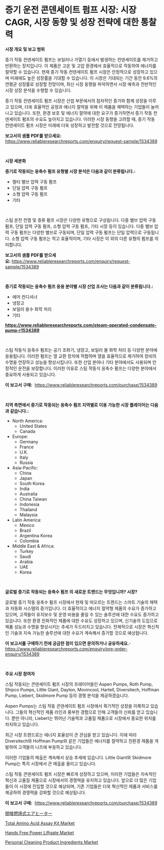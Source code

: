 <p><h1>증기 운전 콘덴세이트 펌프 시장: 시장 CAGR, 시장 동향 및 성장 전략에 대한 통찰력</h1></p><p><strong>시장 개요 및 보고 범위</strong></p>
<p><p>증기 작동 컨덴세이트 펌프는 보일러나 가열기 등에서 발생하는 컨덴세이트를 제거하고 반환하는 장치입니다. 이 제품은 고온 및 고압 환경에서 효율적으로 작동하여 에너지를 절약할 수 있습니다. 현재 증기 작동 컨덴세이트 펌프 시장은 안정적으로 성장하고 있으며 미래에도 높은 성장률을 기대할 수 있습니다. 이 시장은 기대되는 기간 동안 9.6%의 연평균 성장률로 성장할 전망이며, 최신 시장 동향을 파악하면서 시장 예측과 전반적인 시장 성장 분석을 수행할 수 있습니다.</p><p>증기 작동 컨덴세이트 펌프 시장은 산업 부문에서의 점차적인 증가와 함께 성장을 이루고 있으며, 더욱 효율적인 공정과 에너지 절약을 위해 이 제품을 채택하는 기업들이 늘어나고 있습니다. 또한, 환경 보호 및 에너지 절약에 대한 요구가 증가하면서 증기 작동 컨덴세이트 펌프의 수요도 높아지고 있습니다. 이러한 시장 동향을 고려할 때, 증기 작동 컨덴세이트 펌프 시장은 미래에 더욱 성장하고 발전할 것으로 전망됩니다.</p></p>
<p><strong>보고서의 샘플 PDF를 받으세요:</strong> <a href="https://www.reliableresearchreports.com/enquiry/request-sample/1534389">https://www.reliableresearchreports.com/enquiry/request-sample/1534389</a></p>
<p>&nbsp;</p>
<p><strong>시장 세분화</strong></p>
<p><strong>증기로 작동되는 응축수 펌프 유형별 시장 분석은 다음과 같이 분류됩니다.:</strong></p>
<p><ul><li>멀티 밸브 압력 구동 펌프</li><li>단일 압력 구동 펌프</li><li>소형 압력 구동 펌프</li><li>기타</li></ul></p>
<p>&nbsp;</p>
<p><p>스팀 운전 전열 및 증류 펌프 시장은 다양한 유형으로 구성됩니다. 다중 밸브 압력 구동 펌프, 단일 압력 구동 펌프, 소형 압력 구동 펌프, 기타 시장 등이 있습니다. 다중 밸브 압력 구동 펌프는 다양한 밸브로 구동되며, 단일 압력 구동 펌프는 단일 압력으로 구동됩니다. 소형 압력 구동 펌프는 작고 효율적이며, 기타 시장은 이 외의 다른 유형의 펌프를 의미합니다.</p></p>
<p><strong>보고서의 샘플 PDF를 받으세요:</strong>&nbsp;<a href="https://www.reliableresearchreports.com/enquiry/request-sample/1534389">https://www.reliableresearchreports.com/enquiry/request-sample/1534389</a></p>
<p>&nbsp;</p>
<p><strong> 증기로 작동되는 응축수 펌프 응용 분야별 시장 산업 조사는 다음과 같이 분류됩니다.:</strong></p>
<p><ul><li>에어 컨디셔너</li><li>냉장고</li><li>보일러 용수 화학 처리</li><li>기타</li></ul></p>
<p><strong><a href="https://www.reliableresearchreports.com/steam-operated-condensate-pump-r1534389">https://www.reliableresearchreports.com/steam-operated-condensate-pump-r1534389</a></strong></p>
<p>&nbsp;</p>
<p><p>스팀 작동식 응축수 펌프는 공기 조화기, 냉장고, 보일러 물 화학 처리 등 다양한 분야에 응용됩니다. 이러한 펌프는 열 교환 장치에 적합하며 열을 효율적으로 제거하여 장비의 수명을 연장하고 성능을 향상시킵니다. 또한 산업 분야나 기타 분야에서도 사용되며 안정적인 운전을 보장합니다. 이러한 이유로 스팀 작동식 응축수 펌프는 다양한 분야에서 중요하게 사용되고 있습니다.</p></p>
<p><strong>이 보고서 구매:</strong>&nbsp; <a href="https://www.reliableresearchreports.com/purchase/1534389">https://www.reliableresearchreports.com/purchase/1534389</a></p>
<p>&nbsp;</p>
<p><strong>지역 측면에서 증기로 작동되는 응축수 펌프 지역별로 이용 가능한 시장 플레이어는 다음과 같습니다.:</strong></p>
<p><ul>
    <li>
        North America:
        <ul>
            <li>United States</li>
            <li>Canada</li>
        </ul>
    </li>
    <li>
        Europe:
        <ul>
            <li>Germany</li>
            <li>France</li>
            <li>U.K.</li>
            <li>Italy</li>
            <li>Russia</li>
        </ul>
    </li>
    <li>
        Asia-Pacific:
        <ul>
            <li>China</li>
            <li>Japan</li>
            <li>South Korea</li>
            <li>India</li>
            <li>Australia</li>
            <li>China Taiwan</li>
            <li>Indonesia</li>
            <li>Thailand</li>
            <li>Malaysia</li>
        </ul>
    </li>
    <li>
        Latin America:
        <ul>
            <li>Mexico</li>
            <li>Brazil</li>
            <li>Argentina Korea</li>
            <li>Colombia</li>
        </ul>
    </li>
    <li>
        Middle East & Africa:
        <ul>
            <li>Turkey</li>
            <li>Saudi</li>
            <li>Arabia</li>
            <li>UAE</li>
            <li>Korea</li>
        </ul>
    </li>
    </ul></p>
<p>&nbsp;</p>
<p><strong>글로벌 증기로 작동되는 응축수 펌프 의 새로운 트렌드는 무엇입니까? 시장?</strong></p>
<p><p>글로벌 증기 작동 응축수 펌프 시장에서 현재 및 떠오르는 트렌드는 스마트 기술의 채택과 자동화 시스템의 증가입니다. 더 효율적이고 에너지 절약형 제품의 수요가 증가하고 있으며, 고객들이 유지보수 및 운영 비용을 줄일 수 있는 솔루션에 대한 수요도 증가하고 있습니다. 또한 환경 친화적인 제품에 대한 수요도 성장하고 있으며, 신기술의 도입으로 제품 성능과 수명을 향상시키는 추세가 두드러지고 있습니다. 전체적으로 시장은 혁신적인 기술과 지속 가능한 솔루션에 대한 수요가 계속해서 증가할 것으로 예상됩니다.</p></p>
<p><strong>이 보고서를 구매하기 전에 궁금한 점이 있으면 문의하거나 공유하세요.</strong>- <a href="https://www.reliableresearchreports.com/enquiry/pre-order-enquiry/1534389">https://www.reliableresearchreports.com/enquiry/pre-order-enquiry/1534389</a></p>
<p>&nbsp;</p>
<p><strong>주요 시장 참여자</strong></p>
<p><p>스팀 작동되는 콘덴세이트 펌프 시장의 프레이어들인 Aspen Pumps, Roth Pump, Shipco Pumps, Little Giant, Dayton, Movincool, Hartell, Diversitech, Hoffman Pump, Liebert, Skidmore Pump 등의 경쟁 분석을 제공하겠습니다. </p><p>Aspen Pumps는 스팀 작동 콘덴세이트 펌프 시장에서 획기적인 성장을 이룩하고 있습니다. 그들의 혁신적인 제품 라인과 풍부한 경험으로 인해 고객들의 신뢰를 얻고 있습니다. 뿐만 아니라, Liebert는 뛰어난 기술력과 고품질 제품으로 시장에서 중요한 위치를 차지하고 있습니다.</p><p>최근 시장 트렌드로는 에너지 효율성이 큰 관심을 받고 있습니다. 이에 따라 Diversitech와 Hoffman Pump와 같은 기업들은 에너지를 절약하고 친환경 제품을 개발하여 고객들의 니즈에 부응하고 있습니다.</p><p>이러한 기업들의 매출은 계속해서 상승 추세에 있습니다. Little Giant와 Skidmore Pump는 특히 시장에서 큰 매출을 올리고 있습니다.</p><p>스팀 작동 콘덴세이트 펌프 시장은 빠르게 성장하고 있으며, 이러한 기업들은 지속적인 혁신과 고품질 제품으로 시장에서의 경쟁력을 유지하고 있습니다. 앞으로 더 많은 기업들이 이 시장에 진입할 것으로 예상되며, 기존 기업들은 더욱 혁신적인 제품과 서비스를 제공하여 경쟁력을 강화할 것으로 예상됩니다.</p></p>
<p><strong>이 보고서 구매:</strong>&nbsp;&nbsp;<a href="https://www.reliableresearchreports.com/purchase/1534389">https://www.reliableresearchreports.com/purchase/1534389</a></p>
<p><p><a href="https://github.com/zoetazuur/Market-Research-Report-List-1/blob/main/667802519642.md">間接燃焼式エアヒーター</a></p><p><a href="https://www.linkedin.com/pulse/total-amino-acid-assay-kit-market-centers-aspects-growth-share-qj0je?trackingId=NEgKynN8qJLpSTJGlQzSBg%3D%3D">Total Amino Acid Assay Kit Market</a></p><p><a href="https://www.linkedin.com/pulse/hands-free-power-liftgate-market-furnish-information-jvime?trackingId=A%2B9sRlaIuuweLR1DZ0rlWg%3D%3D">Hands Free Power Liftgate Market</a></p><p><a href="https://www.linkedin.com/pulse/personal-cleaning-product-ingredients-market-share-amp-lbhof?trackingId=o52sr4aC85%2FrZ1On0qz79A%3D%3D">Personal Cleaning Product Ingredients Market</a></p></p>